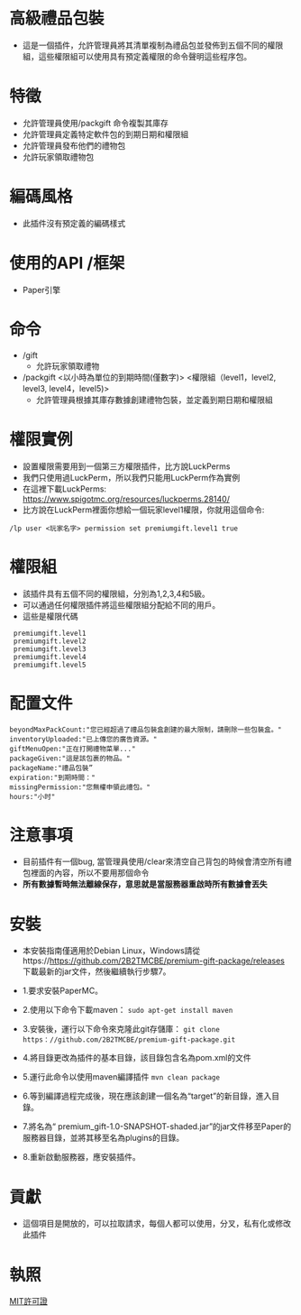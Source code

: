 # 高級禮品包裝
 - 這是一個插件，允許管理員將其清單複制為禮品包並發佈到五個不同的權限組，這些權限組可以使用具有預定義權限的命令聲明這些程序包。
# 特徵
- 允許管理員使用/packgift 命令複製其庫存
- 允許管理員定義特定軟件包的到期日期和權限組
- 允許管理員發布他們的禮物包
- 允許玩家領取禮物包
# 編碼風格
- 此插件沒有預定義的編碼樣式
# 使用的API /框架
- Paper引擎
# 命令
- /gift
  - 允許玩家領取禮物
- /packgift <以小時為單位的到期時間(僅數字)> <權限組（level1，level2, level3, level4，level5)>
  - 允許管理員根據其庫存數據創建禮物包裝，並定義到期日期和權限組
# 權限實例  
- 設置權限需要用到一個第三方權限插件，比方說LuckPerms
- 我們只使用過LuckPerm，所以我們只能用LuckPerm作為實例
- 在這裡下載LuckPerms: https://www.spigotmc.org/resources/luckperms.28140/
- 比方說在LuckPerm裡面你想給一個玩家level1權限，你就用這個命令:
```
/lp user <玩家名字> permission set premiumgift.level1 true
```
# 權限組
  - 該插件具有五個不同的權限組，分別為1,2,3,4和5級。
  - 可以通過任何權限插件將這些權限組分配給不同的用戶。
  - 這些是權限代碼 
```
 premiumgift.level1
 premiumgift.level2
 premiumgift.level3
 premiumgift.level4
 premiumgift.level5
 ```
# 配置文件
```
beyondMaxPackCount:"您已經超過了禮品包裝盒創建的最大限制，請刪除一些包裝盒。"
inventoryUploaded:"已上傳您的廣告資源。"
giftMenuOpen:"正在打開禮物菜單..."
packageGiven:"這是該包裹的物品。"
packageName:"禮品包裝”
expiration:"到期時間："
missingPermission:"您無權申領此禮包。"
hours:"小时"
```
# 注意事項
- 目前插件有一個bug, 當管理員使用/clear來清空自己背包的時候會清空所有禮包裡面的內容，所以不要用那個命令
- **所有數據暫時無法離線保存，意思就是當服務器重啟時所有數據會丟失**
# 安裝
- 本安裝指南僅適用於Debian Linux，Windows請從 https://https://github.com/2B2TMCBE/premium-gift-package/releases 下載最新的jar文件，然後繼續執行步驟7。

- 1.要求安裝PaperMC。
- 2.使用以下命令下載maven：
  ```sudo apt-get install maven```
- 3.安裝後，運行以下命令來克隆此git存儲庫：
  ```git clone https：//github.com/2B2TMCBE/premium-gift-package.git```
- 4.將目錄更改為插件的基本目錄，該目錄包含名為pom.xml的文件
- 5.運行此命令以使用maven編譯插件
  ```mvn clean package```
- 6.等到編譯過程完成後，現在應該創建一個名為“target”的新目錄，進入目錄。
- 7.將名為“ premium_gift-1.0-SNAPSHOT-shaded.jar”的jar文件移至Paper的服務器目錄，並將其移至名為plugins的目錄。
- 8.重新啟動服務器，應安裝插件。
# 貢獻
- 這個項目是開放的，可以拉取請求，每個人都可以使用，分叉，私有化或修改此插件
# 執照
[MIT許可證](https://github.com/2B2TMCBE/premium-gift-package/blob/main/LICENSE)
